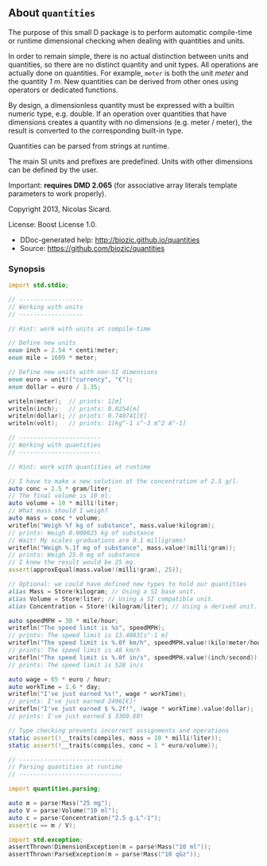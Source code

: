 ## About `quantities`

The purpose of this small D package is to perform automatic compile-time or
runtime dimensional checking when dealing with quantities and units.

In order to remain simple, there is no actual distinction between units and
quantities, so there are no distinct quantity and unit types. All operations
are actually done on quantities. For example, `meter` is both the unit _meter_
and the quantity _1 m_. New quantities can be derived from other ones using
operators or dedicated functions.

By design, a dimensionless quantity must be expressed with a builtin numeric
type, e.g. double. If an operation over quantities that have dimensions creates
a quantity with no dimensions (e.g. meter / meter), the result is converted to
the corresponding built-in type.

Quantities can be parsed from strings at runtime.

The main SI units and prefixes are predefined. Units with other dimensions can
be defined by the user.

Important: **requires DMD 2.065** (for associative array literals template
parameters to work properly).

Copyright 2013, Nicolas Sicard.

License: Boost License 1.0.

* DDoc-generated help: http://biozic.github.io/quantities
* Source: https://github.com/biozic/quantities

### Synopsis

```d
import std.stdio;

// ------------------
// Working with units
// ------------------

// Hint: work with units at compile-time

// Define new units
enum inch = 2.54 * centi!meter;
enum mile = 1609 * meter;

// Define new units with non-SI dimensions
enum euro = unit!("currency", "€");
enum dollar = euro / 1.35;

writeln(meter);  // prints: 1[m]
writeln(inch);   // prints: 0.0254[m]
writeln(dollar); // prints: 0.740741[€]
writeln(volt);   // prints: 1[kg^-1 s^-3 m^2 A^-1]

// -----------------------
// Working with quantities
// -----------------------

// Hint: work with quantities at runtime

// I have to make a new solution at the concentration of 2.5 g/l.
auto conc = 2.5 * gram/liter;
// The final volume is 10 ml.
auto volume = 10 * milli!liter;
// What mass should I weigh?
auto mass = conc * volume;
writefln("Weigh %f kg of substance", mass.value!kilogram); 
// prints: Weigh 0.000025 kg of substance
// Wait! My scales graduations are 0.1 milligrams!
writefln("Weigh %.1f mg of substance", mass.value!(milli!gram));
// prints: Weigh 25.0 mg of substance
// I knew the result would be 25 mg.
assert(approxEqual(mass.value!(milli!gram), 25));

// Optional: we could have defined new types to hold our quantities
alias Mass = Store!kilogram; // Using a SI base unit.
alias Volume = Store!liter; // Using a SI compatible unit.
alias Concentration = Store!(kilogram/liter); // Using a derived unit.

auto speedMPH = 30 * mile/hour;
writefln("The speed limit is %s", speedMPH);
// prints: The speed limit is 13.4083[s^-1 m]
writefln("The speed limit is %.0f km/h", speedMPH.value!(kilo!meter/hour));
// prints: The speed limit is 48 km/h
writefln("The speed limit is %.0f in/s", speedMPH.value!(inch/second));
// prints: The speed limit is 528 in/s

auto wage = 65 * euro / hour;
auto workTime = 1.6 * day;
writefln("I've just earned %s!", wage * workTime);
// prints: I've just earned 2496[€]!
writefln("I've just earned $ %.2f!", (wage * workTime).value!dollar);
// prints: I've just earned $ 3369.60!

// Type checking prevents incorrect assignments and operations
static assert(!__traits(compiles, mass = 10 * milli!liter));
static assert(!__traits(compiles, conc = 1 * euro/volume));

// -----------------------------
// Parsing quantities at runtime
// -----------------------------

import quantities.parsing;

auto m = parse!Mass("25 mg");
auto V = parse!Volume("10 ml");
auto c = parse!Concentration("2.5 g.L^-1");
assert(c == m / V);

import std.exception;
assertThrown!DimensionException(m = parse!Mass("10 ml"));
assertThrown!ParseException(m = parse!Mass("10 qGz"));
```
